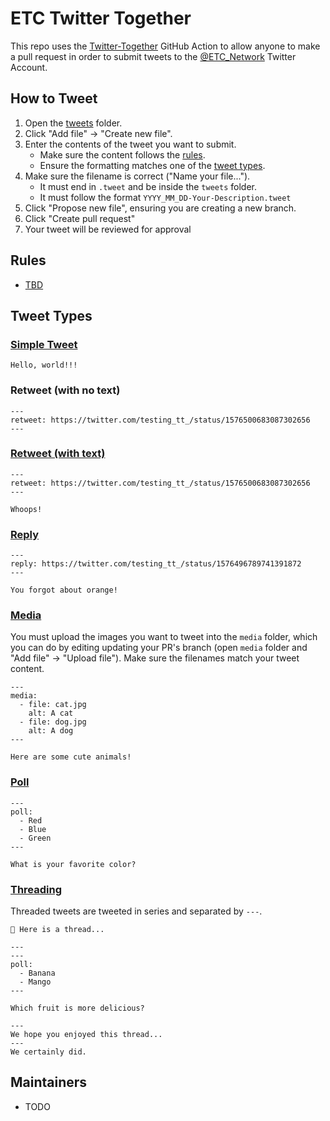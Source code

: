 # ETC Twitter Together

This repo uses the [Twitter-Together](https://github.com/twitter-together/action/) GitHub Action to allow anyone to make a pull request in order to submit tweets to the [@ETC_Network](https://twitter.com/ETC_Network) Twitter Account.

## How to Tweet

1. Open the [tweets](./tweets/) folder.
1. Click "Add file" -> "Create new file".
1. Enter the contents of the tweet you want to submit. 
    - Make sure the content follows the [rules](#Rules).
    - Ensure the formatting matches one of the [tweet types](#Tweet-Types).
1. Make sure the filename is correct ("Name your file...").
    - It must end in `.tweet` and be inside the `tweets` folder. 
    - It must follow the format `YYYY_MM_DD-Your-Description.tweet`
1. Click "Propose new file", ensuring you are creating a new branch.
1. Click "Create pull request"
1. Your tweet will be reviewed for approval

## Rules

- [TBD](https://github.com/ethereumclassic/twitter-together/issues/15)

## Tweet Types

### [Simple Tweet](https://twitter.com/testing_tt_/status/1575821590381690881)

```tweet
Hello, world!!!
```

### Retweet (with no text)

```tweet
---
retweet: https://twitter.com/testing_tt_/status/1576500683087302656
---
```

### [Retweet (with text)](https://twitter.com/testing_tt_/status/1576502768604512256)

```tweet
---
retweet: https://twitter.com/testing_tt_/status/1576500683087302656
---

Whoops!
```

### [Reply](https://twitter.com/testing_tt_/status/1576500683087302656#m)

```tweet
---
reply: https://twitter.com/testing_tt_/status/1576496789741391872
---

You forgot about orange!
```

### [Media](https://twitter.com/testing_tt_/status/1576505043838181377#m)

You must upload the images you want to tweet into the `media` folder, which you can do by editing updating your PR's branch (open `media` folder and "Add file" -> "Upload file"). Make sure the filenames match your tweet content.

```tweet
---
media:
  - file: cat.jpg
    alt: A cat
  - file: dog.jpg
    alt: A dog
---

Here are some cute animals!
```

### [Poll](https://twitter.com/testing_tt_/status/1576496789741391872)

```tweet
---
poll:
  - Red
  - Blue
  - Green
---

What is your favorite color?
```

### [Threading](https://twitter.com/testing_tt_/status/1576508829965197314)

Threaded tweets are tweeted in series and separated by `---`.


```tweet
🧵 Here is a thread...

---
---
poll:
  - Banana
  - Mango
---

Which fruit is more delicious?

---
We hope you enjoyed this thread...
---
We certainly did.
```

## Maintainers

- TODO